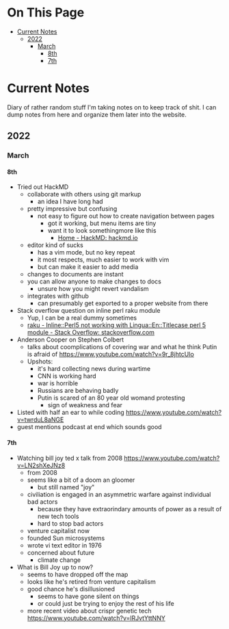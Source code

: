 # On This Page

- [Current Notes](#current-notes)
    - [2022](#2022)
        - [March](#march)
            - [8th](#8th)
            - [7th](#7th)

# Current Notes

Diary of rather random stuff I'm taking notes on to keep track of shit. I can dump notes from here and organize them later into the website.

## 2022
### March

#### 8th
* Tried out HackMD
    * collaborate with others using git markup 
        * an idea I have long had 
    * pretty impressive but confusing
        * not easy to figure out how to create navigation between pages 
            * got it working, but menu items are tiny 
            * want it to look somethingmore like this
                * [Home - HackMD: hackmd.io](https://hackmd.io/@rimworldmultiplayer/docs/https%253A%252F%252Fhackmd.io%252F%2540rimworldmultiplayer%252Fhome)
    * editor kind of sucks
        * has a vim mode, but no key repeat
        * it most respects, much easier to work with vim 
        * but can make it easier to add media
    * changes to documents are instant
    * you can allow anyone to make changes to docs
        * unsure how you might revert vandalism 
    * integrates with github
        * can presumably get exported to a proper website from there 
* Stack overflow question on inline perl raku module
    * Yup, I can be a real dummy sometimes 
    *  [raku - Inline::Perl5 not working with Lingua::En::Titlecase perl 5 module - Stack Overflow: stackoverflow.com](https://stackoverflow.com/questions/71391287/inlineperl5-not-working-with-linguaentitlecase-perl-5-module?noredirect=1#comment126200198_71391287)
* Anderson Cooper on Stephen Colbert
    * talks about coomplications of covering war and what he think Putin is afraid of 
        https://www.youtube.com/watch?v=9r_8jhtcUIo
    * Upshots:
        * it's hard collecting news during wartime
        * CNN is working hard
        * war is horrible
        * Russians are behaving badly
        * Putin is scared of an 80 year old womand protesting
            * sign of weakness and fear 
* Listed with half an ear to while coding
    https://www.youtube.com/watch?v=twrduL8aNGE
* guest mentions podcast at end which sounds good

#### 7th

* Watching bill joy ted x talk from 2008
        https://www.youtube.com/watch?v=LN2shXeJNz8
    * from 2008
    * seems like a bit of a doom an gloomer
        * but still named "joy" 
    * civiliation is engaged in an asymmetric warfare against individual bad actors
        * because they have extraorindary amounts of power as a result of new tech tools
        * hard to stop bad actors
    * venture capitalist now
    * founded Sun microsystems
    * wrote vi text editor in 1976
    * concerned about future
        * climate change
* What is Bill Joy up to now?
    * seems to have dropped off the map 
    * looks like he's retired from venture capitalism
    * good chance he's disillusioned 
        * seems to have gone silent on things 
        * or could just be trying to enjoy the rest of his life
    * more recent video about crispr genetic tech
        https://www.youtube.com/watch?v=lRJvtYttNNY
